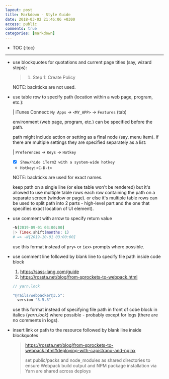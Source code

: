 ```yaml
---
layout: post
title: Markdown - Style Guide
date: 2018-03-02 21:46:06 +0300
access: public
comments: true
categories: [markdown]
---
```


<!-- more -->

* TOC
{:toc}
<hr>

- use blockquotes for quotations and current page titles (say, wizard steps):

  > 1) Step 1: Create Policy

  NOTE: backticks are not used.

- use table row to specify path (location within a web page, program, etc.):

  | iTunes Connect: `My Apps` → `<MY_APP>` → `Features` (tab)

  environment (web page, program, etc.) can be specified before the path.

  path might include action or setting as a final node (say, menu item).
  if there are multiple settings they are specified separately as a list:

  | `Preferences` → `Keys` → `Hotkey`

  - [x] `Show/hide iTerm2 with a system-wide hotkey`
  - `Hotkey`: `<C-D-t>`

  NOTE: backticks are used for exact names.

  keep path on a single line (or else table won't be rendered) but it's
  allowed to use multiple table rows each row containing the path on a
  separate screen (window or page). or else it's multiple table rows can
  be used to split path into 2 parts - high-level part and the one that
  specifies exact location of UI element).

- use comment with arrow to specify return value

  ```elixir
  ~N[2019-09-01 03:00:00]
  |> Timex.shift(months: 1)
  # => ~N[2019-10-01 03:00:00]
  ```

  use this format instead of `pry>` or `iex>` prompts where possible.

- use comment line followed by blank line to specify file path inside code block

  1. <https://sass-lang.com/guide>
  2. <https://rossta.net/blog/from-sprockets-to-webpack.html>

  ```javascript
  // yarn.lock

  "@rails/webpacker@3.5":
    version "3.5.3"
  ```

  use this format instead of specifying file path in front of cobe block in
  italics (_yarn.lock_) where possible - probably except for logs (there are
  no comments in logs).

- insert link or path to the resource followed by blank line inside blockquotes

  > <https://rossta.net/blog/from-sprockets-to-webpack.html#deploying-with-capistrano-and-nginx>
  >
  > set public/packs and node_modules as shared directories to ensure Webpack
  > build output and NPM package installation via Yarn are shared across deploys
